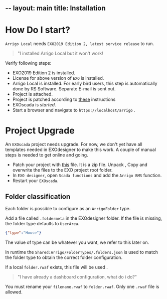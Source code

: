 --
layout: main
title: Installation
--
# How Do I start?

`Arrigo Local` needs `EXO2019 Edition 2, latest service release` to run. 

> "I installed Arrigo Local but it won't work!

Verify following steps:

- EXO2019 Edition 2 is installed.
- License for above version of `EXO` is installed. 
- Arrigo Local is installed. For early bird users, this step is automatically done by RS Software. Separate E-mail is sent out.
- Project is attached.
- Project is patched according to [these](#Project-Upgrade) instructions
- EXOscada is *started*.
- Start a browser and navigate to `https://localhost/arrigo` . 

# Project Upgrade

An `EXOscada` project needs upgrade. For now, we don't yet have all templates needed in EXOdesigner to make this work.  A couple of manual steps is needed to get online and going. 

- Patch your project with [this](./arrigo_local_project_patch.zip) file. It is a zip file. Unpack , Copy and overwrite the files to the EXO project root folder. 
- In `EXO designer`, open `Scada functions` and add the `Arrigo BMS` function. 
- Restart your `EXOscada`. 

## Folder classification

Each folder is possible to configure as an `ArrigoFolder` type. 

Add a file called `.foldermeta` in the EXOdesigner folder. If the file is missing, the folder type defaults to `UserArea`.

```json
{"type":"House"}
```

The value of type can be whatever you want, we refer to this later on. 

In runtime the `Shared:Arrigo/FolderTypes/.folders.json` is used to match the folder type to obtain the correct folder configuration.

If a local `folder.rwaf` exists, this file will be used .

> "I have already a dashboard configuration, what do i do?"

You must rename your `filename.rwaf` to `folder.rwaf`. Only one `.rwaf` file is allowed.
